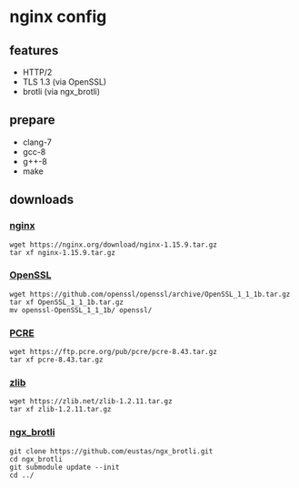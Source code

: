 # nginx config
## features
* HTTP/2
* TLS 1.3 (via OpenSSL)
* brotli (via ngx_brotli)

## prepare
* clang-7
* gcc-8
* g++-8
* make

## downloads
### [nginx](https://nginx.org/)
```
wget https://nginx.org/download/nginx-1.15.9.tar.gz
tar xf nginx-1.15.9.tar.gz
``` 
### [OpenSSL](https://www.openssl.org/)
```
wget https://github.com/openssl/openssl/archive/OpenSSL_1_1_1b.tar.gz
tar xf OpenSSL_1_1_1b.tar.gz
mv openssl-OpenSSL_1_1_1b/ openssl/
```
### [PCRE](https://www.pcre.org/)
```
wget https://ftp.pcre.org/pub/pcre/pcre-8.43.tar.gz
tar xf pcre-8.43.tar.gz
```
### [zlib](https://www.zlib.net/)
```
wget https://zlib.net/zlib-1.2.11.tar.gz
tar xf zlib-1.2.11.tar.gz
```
### [ngx_brotli](https://github.com/google/ngx_brotli)
```
git clone https://github.com/eustas/ngx_brotli.git
cd ngx_brotli
git submodule update --init
cd ../
```
